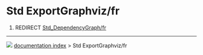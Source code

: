 # Std ExportGraphviz/fr
1.  REDIRECT [Std_DependencyGraph/fr](Std_DependencyGraph/fr.md)



---
![](images/Right_arrow.png) [documentation index](../README.md) > Std ExportGraphviz/fr
